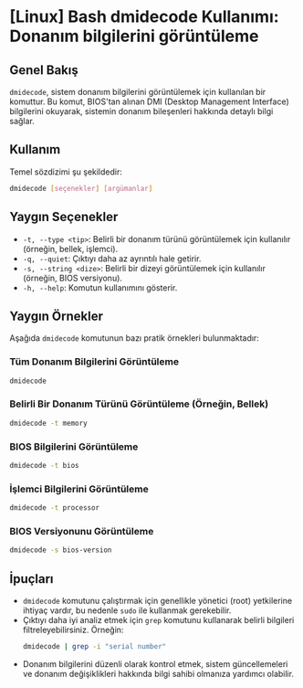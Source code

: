 # [Linux] Bash dmidecode Kullanımı: Donanım bilgilerini görüntüleme

## Genel Bakış
`dmidecode`, sistem donanım bilgilerini görüntülemek için kullanılan bir komuttur. Bu komut, BIOS'tan alınan DMI (Desktop Management Interface) bilgilerini okuyarak, sistemin donanım bileşenleri hakkında detaylı bilgi sağlar.

## Kullanım
Temel sözdizimi şu şekildedir:
```bash
dmidecode [seçenekler] [argümanlar]
```

## Yaygın Seçenekler
- `-t, --type <tip>`: Belirli bir donanım türünü görüntülemek için kullanılır (örneğin, bellek, işlemci).
- `-q, --quiet`: Çıktıyı daha az ayrıntılı hale getirir.
- `-s, --string <dize>`: Belirli bir dizeyi görüntülemek için kullanılır (örneğin, BIOS versiyonu).
- `-h, --help`: Komutun kullanımını gösterir.

## Yaygın Örnekler
Aşağıda `dmidecode` komutunun bazı pratik örnekleri bulunmaktadır:

### Tüm Donanım Bilgilerini Görüntüleme
```bash
dmidecode
```

### Belirli Bir Donanım Türünü Görüntüleme (Örneğin, Bellek)
```bash
dmidecode -t memory
```

### BIOS Bilgilerini Görüntüleme
```bash
dmidecode -t bios
```

### İşlemci Bilgilerini Görüntüleme
```bash
dmidecode -t processor
```

### BIOS Versiyonunu Görüntüleme
```bash
dmidecode -s bios-version
```

## İpuçları
- `dmidecode` komutunu çalıştırmak için genellikle yönetici (root) yetkilerine ihtiyaç vardır, bu nedenle `sudo` ile kullanmak gerekebilir.
- Çıktıyı daha iyi analiz etmek için `grep` komutunu kullanarak belirli bilgileri filtreleyebilirsiniz. Örneğin:
  ```bash
  dmidecode | grep -i "serial number"
  ```
- Donanım bilgilerini düzenli olarak kontrol etmek, sistem güncellemeleri ve donanım değişiklikleri hakkında bilgi sahibi olmanıza yardımcı olabilir.